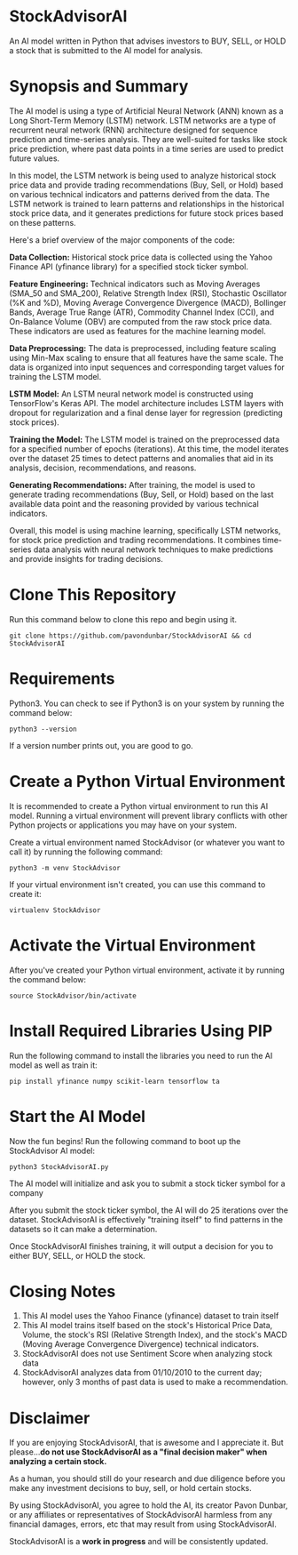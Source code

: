 # StockAdvisorAI

An AI model written in Python that advises investors to BUY, SELL, or HOLD a stock that is submitted to the AI model for analysis.

# Synopsis and Summary

The AI model is using a type of Artificial Neural Network (ANN) known as a Long Short-Term Memory (LSTM) network. LSTM networks are a type of recurrent neural network (RNN) architecture designed for sequence prediction and time-series analysis. They are well-suited for tasks like stock price prediction, where past data points in a time series are used to predict future values.

In this model, the LSTM network is being used to analyze historical stock price data and provide trading recommendations (Buy, Sell, or Hold) based on various technical indicators and patterns derived from the data. The LSTM network is trained to learn patterns and relationships in the historical stock price data, and it generates predictions for future stock prices based on these patterns.

Here's a brief overview of the major components of the code:

**Data Collection:** Historical stock price data is collected using the Yahoo Finance API (yfinance library) for a specified stock ticker symbol.

**Feature Engineering:** Technical indicators such as Moving Averages (SMA_50 and SMA_200), Relative Strength Index (RSI), Stochastic Oscillator (%K and %D), Moving Average Convergence Divergence (MACD), Bollinger Bands, Average True Range (ATR), Commodity Channel Index (CCI), and On-Balance Volume (OBV) are computed from the raw stock price data. These indicators are used as features for the machine learning model.

**Data Preprocessing:** The data is preprocessed, including feature scaling using Min-Max scaling to ensure that all features have the same scale. The data is organized into input sequences and corresponding target values for training the LSTM model.

**LSTM Model:** An LSTM neural network model is constructed using TensorFlow's Keras API. The model architecture includes LSTM layers with dropout for regularization and a final dense layer for regression (predicting stock prices).

**Training the Model:** The LSTM model is trained on the preprocessed data for a specified number of epochs (iterations).  At this time, the model iterates over the dataset 25 times to detect patterns and anomalies that aid in its analysis, decision, recommendations, and reasons.

**Generating Recommendations:** After training, the model is used to generate trading recommendations (Buy, Sell, or Hold) based on the last available data point and the reasoning provided by various technical indicators.

Overall, this model is using machine learning, specifically LSTM networks, for stock price prediction and trading recommendations. It combines time-series data analysis with neural network techniques to make predictions and provide insights for trading decisions.

# Clone This Repository

Run this command below to clone this repo and begin using it.

```
git clone https://github.com/pavondunbar/StockAdvisorAI && cd StockAdvisorAI
```

# Requirements

Python3.  You can check to see if Python3 is on your system by running the command below:

```
python3 --version
```

If a version number prints out, you are good to go.

# Create a Python Virtual Environment

It is recommended to create a Python virtual environment to run this AI model.  Running a virtual environment will prevent library conflicts with other Python projects or applications you may have on your system.

Create a virtual environment named StockAdvisor (or whatever you want to call it) by running the following command:

```
python3 -m venv StockAdvisor
```

If your virtual environment isn't created, you can use this command to create it:

```
virtualenv StockAdvisor
```

# Activate the Virtual Environment

After you've created your Python virtual environment, activate it by running the command below:

```
source StockAdvisor/bin/activate
```

# Install Required Libraries Using PIP

Run the following command to install the libraries you need to run the AI model as well as train it:

```
pip install yfinance numpy scikit-learn tensorflow ta
```

# Start the AI Model

Now the fun begins!  Run the following command to boot up the StockAdvisor AI model:

```
python3 StockAdvisorAI.py
```

The AI model will initialize and ask you to submit a stock ticker symbol for a company

After you submit the stock ticker symbol, the AI will do 25 iterations over the dataset.  StockAdvisorAI is effectively "training itself" to find patterns in the datasets so it can make a determination.

Once StockAdvisorAI finishes training, it will output a decision for you to either BUY, SELL, or HOLD the stock.

# Closing Notes

1. This AI model uses the Yahoo Finance (yfinance) dataset to train itself
2. This AI model trains itself based on the stock's Historical Price Data, Volume, the stock's RSI (Relative Strength Index), and the stock's MACD (Moving Average Convergence Divergence) technical indicators.
3. StockAdvisorAI does not use Sentiment Score when analyzing stock data
4. StockAdvisorAI analyzes data from 01/10/2010 to the current day; however, only 3 months of past data is used to make a recommendation.

# Disclaimer

If you are enjoying StockAdvisorAI, that is awesome and I appreciate it.  But please...**do not use StockAdvisorAI as a "final decision maker" when analyzing a certain stock.** 

As a human, you should still do your research and due diligence before you make any investment decisions to buy, sell, or hold certain stocks.

By using StockAdvisorAI, you agree to hold the AI, its creator Pavon Dunbar, or any affiliates or representatives of StockAdvisorAI harmless from any financial damages, errors, etc that may result from using StockAdvisorAI.

StockAdvisorAI is a **work in progress** and will be consistently updated.


